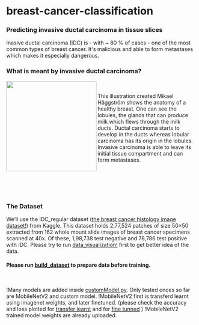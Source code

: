 # breast-cancer-classification

### Predicting invasive ductal carcinoma in tissue slices
Inasive ductal carcinoma (IDC) is - with ~ 80 % of cases - one of the most common types of breast cancer. It's malicious and able to form metastases which makes it especially dangerous.  

### What is meant by invasive ductal carcinoma?

<img align="left" src="https://upload.wikimedia.org/wikipedia/commons/4/47/Lobules_and_ducts_of_the_breast.jpg" width="240" height="240">
<br/>

This illustration created Mikael Häggström shows the anatomy of a healthy breast. One can see the lobules, the glands that can produce milk which flews through the milk ducts. Ductal carcinoma starts to develop in the ducts whereas lobular carcinoma has its origin in the lobules. Invasive carcinoma is able to leave its initial tissue compartment and can form metastases.  

<br/>
<br/>
<br/>
<br/>




### The Dataset
We’ll use the IDC_regular dataset ([the breast cancer histology image dataset!](https://www.kaggle.com/paultimothymooney/breast-histopathology-images/)) from Kaggle. This dataset holds 2,77,524 patches of size 50×50 extracted from 162 whole mount slide images of breast cancer specimens scanned at 40x. Of these, 1,98,738 test negative and 78,786 test positive with IDC. 
Please try to run [data_visualization!](data_visualization.ipynb) first to get better idea of the data.  

#### Please run [build_dataset](build_dataset.py) to prepare data before training.

<br/>

!Many models are added inside [customModel.py](model/customModel.py). Only tested onces so far are MobileNetV2 and custom model.
!MobileNetV2 first is transferd learnt using imagenet weights, and later finetuned. (please check the accuracy and loss plotted for  [transfer learnt](mobilenet_frozen_network.png) and for [fine tunned](mobilenet_unfrozen_network.png) )
!MobileNetV2 trained model weights are already uploaded.
